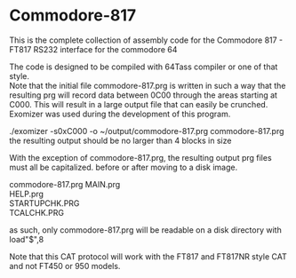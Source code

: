 # Commodore-817
This is the complete collection of assembly code for the Commodore 817 - FT817 RS232 interface for the commodore 64

The code is designed to be compiled with 64Tass compiler or one of that style.  
Note that the initial file commodore-817.prg is written in such a way that the resulting prg will
record data between 0C00 through the areas starting at C000.  This will result in a large output file
that can easily be crunched. Exomizer was used during the development of this program.

./exomizer -s0xC000 -o ~/output/commodore-817.prg commodore-817.prg
the resulting output should be no larger than 4 blocks in size


With the exception of commodore-817.prg, the resulting output prg files must all be capitalized. before or after moving to a disk image.

commodore-817.prg
MAIN.prg                                          
HELP.prg                                          
STARTUPCHK.PRG                                    
TCALCHK.PRG 

as such, only commodore-817.prg will be readable on a disk directory with load"$",8


Note that this CAT protocol will work with the FT817 and FT817NR style CAT and not FT450 or 950 models.
